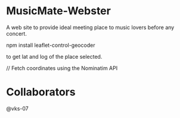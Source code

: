 # MusicMate-Webster

A web site to provide ideal meeting place to music lovers before any concert.

npm install leaflet-control-geocoder

to get lat and log of the place selected.

// Fetch coordinates using the Nominatim API

# Collaborators

@vks-07
